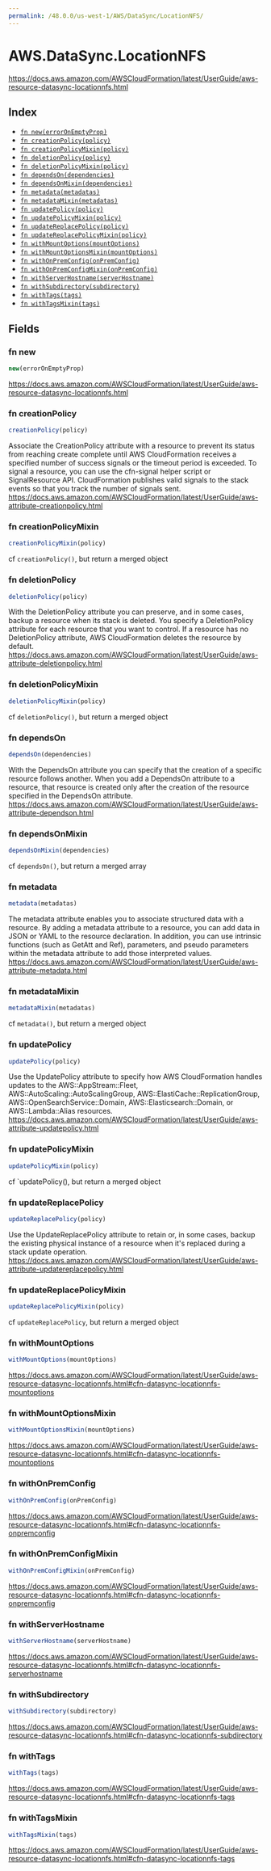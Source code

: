```yaml
---
permalink: /48.0.0/us-west-1/AWS/DataSync/LocationNFS/
---
```


# AWS.DataSync.LocationNFS

https://docs.aws.amazon.com/AWSCloudFormation/latest/UserGuide/aws-resource-datasync-locationnfs.html

## Index

* [`fn new(errorOnEmptyProp)`](#fn-new)
* [`fn creationPolicy(policy)`](#fn-creationpolicy)
* [`fn creationPolicyMixin(policy)`](#fn-creationpolicymixin)
* [`fn deletionPolicy(policy)`](#fn-deletionpolicy)
* [`fn deletionPolicyMixin(policy)`](#fn-deletionpolicymixin)
* [`fn dependsOn(dependencies)`](#fn-dependson)
* [`fn dependsOnMixin(dependencies)`](#fn-dependsonmixin)
* [`fn metadata(metadatas)`](#fn-metadata)
* [`fn metadataMixin(metadatas)`](#fn-metadatamixin)
* [`fn updatePolicy(policy)`](#fn-updatepolicy)
* [`fn updatePolicyMixin(policy)`](#fn-updatepolicymixin)
* [`fn updateReplacePolicy(policy)`](#fn-updatereplacepolicy)
* [`fn updateReplacePolicyMixin(policy)`](#fn-updatereplacepolicymixin)
* [`fn withMountOptions(mountOptions)`](#fn-withmountoptions)
* [`fn withMountOptionsMixin(mountOptions)`](#fn-withmountoptionsmixin)
* [`fn withOnPremConfig(onPremConfig)`](#fn-withonpremconfig)
* [`fn withOnPremConfigMixin(onPremConfig)`](#fn-withonpremconfigmixin)
* [`fn withServerHostname(serverHostname)`](#fn-withserverhostname)
* [`fn withSubdirectory(subdirectory)`](#fn-withsubdirectory)
* [`fn withTags(tags)`](#fn-withtags)
* [`fn withTagsMixin(tags)`](#fn-withtagsmixin)

## Fields

### fn new

```ts
new(errorOnEmptyProp)
```

https://docs.aws.amazon.com/AWSCloudFormation/latest/UserGuide/aws-resource-datasync-locationnfs.html

### fn creationPolicy

```ts
creationPolicy(policy)
```

Associate the CreationPolicy attribute with a resource to prevent its status from reaching create complete until AWS CloudFormation receives a specified number of success signals or the timeout period is exceeded. To signal a resource, you can use the cfn-signal helper script or SignalResource API. CloudFormation publishes valid signals to the stack events so that you track the number of signals sent. 
https://docs.aws.amazon.com/AWSCloudFormation/latest/UserGuide/aws-attribute-creationpolicy.html

### fn creationPolicyMixin

```ts
creationPolicyMixin(policy)
```

cf `creationPolicy()`, but return a merged object

### fn deletionPolicy

```ts
deletionPolicy(policy)
```

With the DeletionPolicy attribute you can preserve, and in some cases, backup a resource when its stack is deleted. You specify a DeletionPolicy attribute for each resource that you want to control. If a resource has no DeletionPolicy attribute, AWS CloudFormation deletes the resource by default. 
https://docs.aws.amazon.com/AWSCloudFormation/latest/UserGuide/aws-attribute-deletionpolicy.html

### fn deletionPolicyMixin

```ts
deletionPolicyMixin(policy)
```

cf `deletionPolicy()`, but return a merged object

### fn dependsOn

```ts
dependsOn(dependencies)
```

With the DependsOn attribute you can specify that the creation of a specific resource follows another. When you add a DependsOn attribute to a resource, that resource is created only after the creation of the resource specified in the DependsOn attribute. 
https://docs.aws.amazon.com/AWSCloudFormation/latest/UserGuide/aws-attribute-dependson.html

### fn dependsOnMixin

```ts
dependsOnMixin(dependencies)
```

cf `dependsOn()`, but return a merged array

### fn metadata

```ts
metadata(metadatas)
```

The metadata attribute enables you to associate structured data with a resource. By adding a metadata attribute to a resource, you can add data in JSON or YAML to the resource declaration. In addition, you can use intrinsic functions (such as GetAtt and Ref), parameters, and pseudo parameters within the metadata attribute to add those interpreted values. 
https://docs.aws.amazon.com/AWSCloudFormation/latest/UserGuide/aws-attribute-metadata.html

### fn metadataMixin

```ts
metadataMixin(metadatas)
```

cf `metadata()`, but return a merged object

### fn updatePolicy

```ts
updatePolicy(policy)
```

Use the UpdatePolicy attribute to specify how AWS CloudFormation handles updates to the AWS::AppStream::Fleet, AWS::AutoScaling::AutoScalingGroup, AWS::ElastiCache::ReplicationGroup, AWS::OpenSearchService::Domain, AWS::Elasticsearch::Domain, or AWS::Lambda::Alias resources. 
https://docs.aws.amazon.com/AWSCloudFormation/latest/UserGuide/aws-attribute-updatepolicy.html

### fn updatePolicyMixin

```ts
updatePolicyMixin(policy)
```

cf `updatePolicy(), but return a merged object

### fn updateReplacePolicy

```ts
updateReplacePolicy(policy)
```

Use the UpdateReplacePolicy attribute to retain or, in some cases, backup the existing physical instance of a resource when it's replaced during a stack update operation. 
https://docs.aws.amazon.com/AWSCloudFormation/latest/UserGuide/aws-attribute-updatereplacepolicy.html

### fn updateReplacePolicyMixin

```ts
updateReplacePolicyMixin(policy)
```

cf `updateReplacePolicy`, but return a merged object

### fn withMountOptions

```ts
withMountOptions(mountOptions)
```

https://docs.aws.amazon.com/AWSCloudFormation/latest/UserGuide/aws-resource-datasync-locationnfs.html#cfn-datasync-locationnfs-mountoptions

### fn withMountOptionsMixin

```ts
withMountOptionsMixin(mountOptions)
```

https://docs.aws.amazon.com/AWSCloudFormation/latest/UserGuide/aws-resource-datasync-locationnfs.html#cfn-datasync-locationnfs-mountoptions

### fn withOnPremConfig

```ts
withOnPremConfig(onPremConfig)
```

https://docs.aws.amazon.com/AWSCloudFormation/latest/UserGuide/aws-resource-datasync-locationnfs.html#cfn-datasync-locationnfs-onpremconfig

### fn withOnPremConfigMixin

```ts
withOnPremConfigMixin(onPremConfig)
```

https://docs.aws.amazon.com/AWSCloudFormation/latest/UserGuide/aws-resource-datasync-locationnfs.html#cfn-datasync-locationnfs-onpremconfig

### fn withServerHostname

```ts
withServerHostname(serverHostname)
```

https://docs.aws.amazon.com/AWSCloudFormation/latest/UserGuide/aws-resource-datasync-locationnfs.html#cfn-datasync-locationnfs-serverhostname

### fn withSubdirectory

```ts
withSubdirectory(subdirectory)
```

https://docs.aws.amazon.com/AWSCloudFormation/latest/UserGuide/aws-resource-datasync-locationnfs.html#cfn-datasync-locationnfs-subdirectory

### fn withTags

```ts
withTags(tags)
```

https://docs.aws.amazon.com/AWSCloudFormation/latest/UserGuide/aws-resource-datasync-locationnfs.html#cfn-datasync-locationnfs-tags

### fn withTagsMixin

```ts
withTagsMixin(tags)
```

https://docs.aws.amazon.com/AWSCloudFormation/latest/UserGuide/aws-resource-datasync-locationnfs.html#cfn-datasync-locationnfs-tags